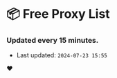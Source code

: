 # :package: Free Proxy List
### Updated every 15 minutes.

- Last updated: `2024-07-23 15:55`

:heart:
